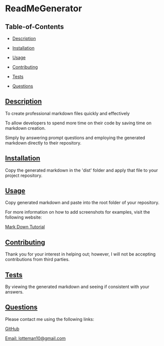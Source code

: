 
  # ReadMeGenerator
  
   

  ## Table-of-Contents

  * [Description](#description)
  * [Installation](#installation)
  * [Usage](#usage)
   
  * [Contributing](#contributing)
  * [Tests](#tests)
  * [Questions](#questions)
  
  ## [Description](#table-of-contents)

  To create professional markdown files quickly and effectively 

  To allow developers to spend more time on their code by saving time on markdown creation.

  Simply by answering prompt questions and employing the generated markdown directly to their repository.

  ## [Installation](#table-of-contents)

  Copy the generated markdown in the 'dist' folder and apply that file to your project repository.

  ## [Usage](#table-of-contents)

  Copy generated markdown and paste into the root folder of your repository.
  
  For more information on how to add screenshots for examples, visit the following website:
  
  [Mark Down Tutorial](https://agea.github.io/tutorial.md/)
  
   

  ## [Contributing](#table-of-contents)
  
  
  Thank you for your interest in helping out; however, I will not be accepting contributions from third parties.
    

  ## [Tests](#table-of-contents)

  By viewing the generated markdown and seeing if consistent with your answers.

  ## [Questions](#table-of-contents)

  Please contact me using the following links:

  [GitHub](https://github.com/lotteman)

  [Email: lotteman10@gmail.com](mailto:lotteman10@gmail.com)
